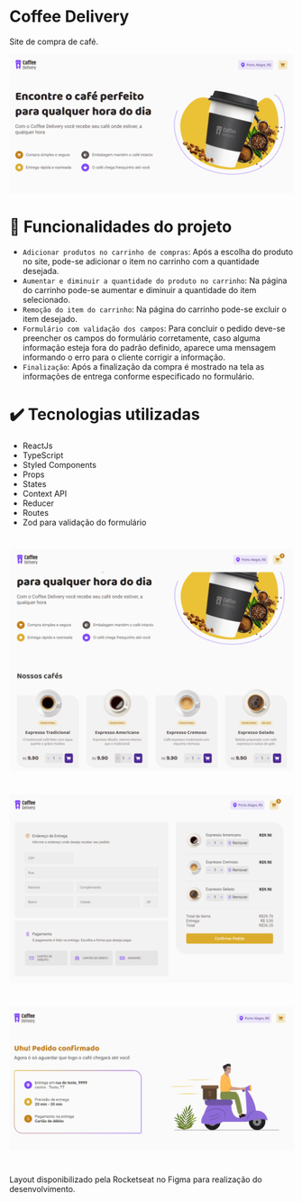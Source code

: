 # Coffee Delivery

Site de compra de café.

![Página inicial do projeto](https://github.com/anamandello/Desafio-coffee-delivery/blob/main/public/ImagesReadme/CoffeeDelivery01.PNG)

# :hammer: Funcionalidades do projeto

- `Adicionar produtos no carrinho de compras`: Após a escolha do produto no site, pode-se adicionar o item no carrinho com a quantidade desejada.
- `Aumentar e diminuir a quantidade do produto no carrinho`: Na página do carrinho pode-se aumentar e diminuir a quantidade do item selecionado.
- `Remoção do item do carrinho`: Na página do carrinho pode-se excluir o item desejado.
- `Formulário com validação dos campos`: Para concluir o pedido deve-se preencher os campos do formulário corretamente, caso alguma informação esteja fora do padrão definido, aparece uma mensagem informando o erro para o cliente corrigir a informação.
- `Finalização`: Após a finalização da compra é mostrado na tela as informações de entrega conforme especificado no formulário.

# :heavy_check_mark: Tecnologias utilizadas
<ul>
  <li>ReactJs</li>
  <li>TypeScript</li>
  <li>Styled Components</li>
  <li>Props</li>
  <li>States</li>
  <li>Context API</li>
  <li>Reducer</li>
  <li>Routes</li>
  <li>Zod para validação do formulário</li>
</ul>

# 
![Página inicial do projeto](https://github.com/anamandello/Desafio-coffee-delivery/blob/main/public/ImagesReadme/CoffeeDelivery02.PNG)

#
![Página carrinho](https://github.com/anamandello/Desafio-coffee-delivery/blob/main/public/ImagesReadme/CoffeeDelivery03.PNG)

#
![Página finalização](https://github.com/anamandello/Desafio-coffee-delivery/blob/main/public/ImagesReadme/CoffeeDelivery04.PNG)

# 
Layout disponibilizado pela Rocketseat no Figma para realização do desenvolvimento.
